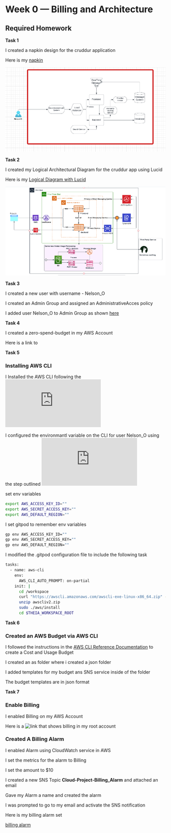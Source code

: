 # Week 0 — Billing and Architecture

## Required Homework

**Task 1**

I created a napkin design for the cruddur application

Here is my [napkin](https://lucid.app/lucidchart/1055c035-8413-46f8-a799-02ce5e3b60dd/edit?invitationId=inv_1969876e-88fd-4891-a5ac-b65a96f008e2)

![Conceptual Diagram](assets/Cruddur%20App%20Napkin%20Design%20Week%20-%200.png)

**Task 2**

I created my Logical Architectural Diagram for the cruddur app using Lucid

Here is my [Logical Diagram with Lucid](https://lucid.app/lucidchart/bd9e0c8b-aee8-4dd3-9d57-3a134904b558/edit?invitationId=inv_a642497a-eaec-42b7-ae4e-911f3abadf28)

![Logical Architectural Diagram](assets/Logical%20Design.png)

**Task 3**

I created a new user with username - Nelson_O

I created an Admin Group and assigned an AdministrativeAcces policy

I added user Nelson_O to Admin Group as shown [here](assets/New%20Admin%20User%2C%20Week%20-%200.png)

**Task 4**

I created a zero-spend-budget in my AWS Account

Here is a link to

**Task 5**
### Installing AWS CLI

I Installed the AWS CLI following the ![AWS CLI Installation documentation](https://docs.aws.amazon.com/cli/latest/userguide/getting-started-install.html)

I configured the environmantl variable on the CLI for user Nelson_O using the step outlined ![here](https://docs.aws.amazon.com/cli/latest/userguide/cli-configure-envvars.html)


set env variables
```sh
export AWS_ACCESS_KEY_ID=""
export AWS_SECRET_ACCESS_KEY=""
export AWS_DEFAULT_REGION=""
```


I set gitpod to remember env variables
```sh
gp env AWS_ACCESS_KEY_ID=""
gp env AWS_SECRET_ACCESS_KEY=""
gp env AWS_DEFAULT_REGION=""
```


I modified the .gitpod configuration file to include the following task

```sh
tasks:
  - name: aws-cli
    env:
      AWS_CLI_AUTO_PROMPT: on-partial
    init: |
      cd /workspace
      curl "https://awscli.amazonaws.com/awscli-exe-linux-x86_64.zip" -o "awscliv2.zip"
      unzip awscliv2.zip
      sudo ./aws/install
      cd $THEIA_WORKSPACE_ROOT

```

**Task 6**
### Created an AWS Budget via AWS CLI

I followed the instructions in the [AWS CLI Reference Documentation](https://docs.aws.amazon.com/cli/latest/reference/budgets/create-budget.html#examples) to create a Cost and Usage Budget

I created an as folder where i created a json folder

I added templates for my budget ans SNS service inside of the folder

The budget templates are in json format


**Task 7**
### Enable Billing

I enabled Billing on my AWS Account

Here is a ![link]() that shows billing in my root account


### Created A Billing Alarm

I enabled Alarm using CloudWatch service in AWS

I set the metrics for the alarm to Billing

I set the amount to $10

I created a new SNS Topic **Cloud-Project-Billing_Alarm** and attached an email

Gave my Alarm a name and created the alarm

I was prompted to go to my email and activate the SNS notification

Here is my billing alarm set

[billing alarm](assets/AWS-Billing-Alarm.png)










